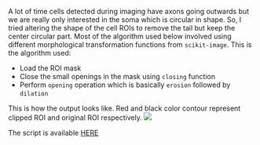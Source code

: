 A lot of time cells detected during imaging have axons going outwards but we are really only interested in the soma which is circular in shape. 
So, I tried altering the shape of the cell ROIs to remove the tail but keep the center circular part. Most of the algorithm used 
below involved using different morphological transformation functions from `scikit-image`. This is the algorithm used:

- Load the ROI mask
- Close the small openings in the mask using `closing` function
- Perform `opening` operation which is basically `erosion` followed by `dilation`

This is how the output looks like. Red and black color contour represent clipped ROI and original ROI respectively.
<img src="https://rajatsaxena.github.io//images//combined_roi.png">

The script is available [HERE](https://github.com/rajatsaxena/suite2p_utils/blob/master/roi_shape_correction.py)
